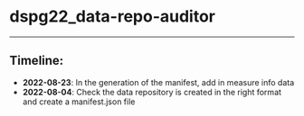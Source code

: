 # dspg22_data-repo-auditor
---

Timeline:
---
 - **2022-08-23**: In the generation of the manifest, add in measure info data
 - **2022-08-04**: Check the data repository is created in the right format and create a manifest.json file
